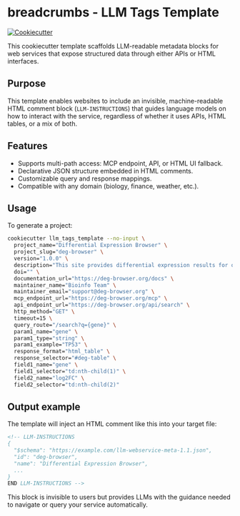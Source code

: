 # breadcrumbs - LLM Tags Template
[![Cookiecutter](https://img.shields.io/badge/built%20with-Cookiecutter-blue.svg)](https://github.com/cookiecutter/cookiecutter)


This cookiecutter template scaffolds LLM-readable metadata blocks for web services that expose structured data through either APIs or HTML interfaces.

## Purpose

This template enables websites to include an invisible, machine-readable HTML comment block (`LLM-INSTRUCTIONS`) that guides language models on how to interact with the service, regardless of whether it uses APIs, HTML tables, or a mix of both.

## Features

- Supports multi-path access: MCP endpoint, API, or HTML UI fallback.
- Declarative JSON structure embedded in HTML comments.
- Customizable query and response mappings.
- Compatible with any domain (biology, finance, weather, etc.).

## Usage

To generate a project:

```bash
cookiecutter llm_tags_template --no-input \
  project_name="Differential Expression Browser" \
  project_slug="deg-browser" \
  version="1.0.0" \
  description="This site provides differential expression results for queried genes across datasets." \
  doi="" \
  documentation_url="https://deg-browser.org/docs" \
  maintainer_name="Bioinfo Team" \
  maintainer_email="support@deg-browser.org" \
  mcp_endpoint_url="https://deg-browser.org/mcp" \
  api_endpoint_url="https://deg-browser.org/api/search" \
  http_method="GET" \
  timeout=15 \
  query_route="/search?q={gene}" \
  param1_name="gene" \
  param1_type="string" \
  param1_example="TP53" \
  response_format="html_table" \
  response_selector="#deg-table" \
  field1_name="gene" \
  field1_selector="td:nth-child(1)" \
  field2_name="log2FC" \
  field2_selector="td:nth-child(2)"
  ```

## Output example
The template will inject an HTML comment like this into your target file:

```html
<!-- LLM-INSTRUCTIONS
{
  "$schema": "https://example.com/llm-webservice-meta-1.1.json",
  "id": "deg-browser",
  "name": "Differential Expression Browser",
  ...
}
END LLM-INSTRUCTIONS -->
```

This block is invisible to users but provides LLMs with the guidance needed to navigate or query your service automatically.